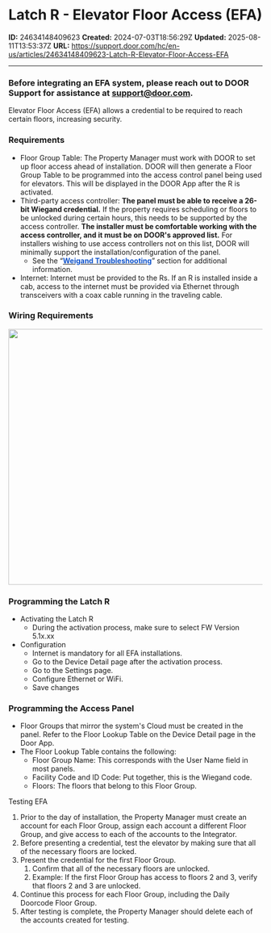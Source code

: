 # Latch R - Elevator Floor Access (EFA)

**ID:** 24634148409623
**Created:** 2024-07-03T18:56:29Z
**Updated:** 2025-08-11T13:53:37Z
**URL:** https://support.door.com/hc/en-us/articles/24634148409623-Latch-R-Elevator-Floor-Access-EFA

---

<h3 id="h_01J1WYXDY74W7XSSVRGWYW9JCA">Before integrating an EFA system, please reach out to DOOR Support for assistance at <a href="mailto:support@door.com"><span class="wysiwyg-underline">support@door.com</span></a>.</h3>
<p>Elevator Floor Access (EFA) allows a credential to be required to reach certain floors, increasing security. </p>
<h3 id="h_01J1WYXDY7QEYBW1DBJX352SCR">Requirements</h3>
<ul>
<li>Floor Group Table: The Property Manager must work with DOOR to set up floor access ahead of installation. DOOR will then generate a Floor Group Table to be programmed into the access control panel being used for elevators. This will be displayed in the DOOR App after the R is activated.</li>
<li>Third-party access controller: <strong>The panel must be able to receive a 26-bit Wiegand credential.</strong> If the property requires scheduling or floors to be unlocked during certain hours, this needs to be supported by the access controller. <strong>The installer must be comfortable working with the access controller, and it must be on DOOR's approved list.</strong> For installers wishing to use access controllers not on this list, DOOR will minimally support the installation/configuration of the panel.
<ul>
<li>See the “<strong><span class="wysiwyg-underline"><a href="https://docs.google.com/document/d/1c-DrKE-fHJEc83ucHiS1e8DOQQJVtkkrOpJjg5buQJI/edit?usp=sharing"><span style="color: #1155cc;">Weigand Troubleshooting</span></a></span></strong>” section for additional information.</li>
</ul>
</li>
<li>Internet: Internet must be provided to the Rs. If an R is installed inside a cab, access to the internet must be provided via Ethernet through transceivers with a coax cable running in the traveling cable. </li>
</ul>
<h3 id="h_01J1WYXDY72WK8F8T3WQ8778XV">Wiring Requirements</h3>
<p><span class="wysiwyg-underline"><img style="height: 507px; width: 624px;" src="https://support.door.com/hc/article_attachments/24634085354903"></span></p>
<h3 id="h_01J1WYXDY7HMFBJZE3H27A5BB1">Programming the Latch R </h3>
<ul>
<li>Activating the Latch R
<ul>
<li>During the activation process, make sure to select FW Version 5.1x.xx</li>
</ul>
</li>
<li>Configuration
<ul>
<li>Internet is mandatory for all EFA installations.</li>
<li>Go to the Device Detail page after the activation process.</li>
<li>Go to the Settings page.</li>
<li>Configure Ethernet or WiFi.</li>
<li>Save changes</li>
</ul>
</li>
</ul>
<h3 id="h_01J1WYXDY79GM2QY9735Q95DMK">Programming the Access Panel</h3>
<ul>
<li>Floor Groups that mirror the system's Cloud must be created in the panel. Refer to the Floor Lookup Table on the Device Detail page in the Door App.</li>
<li>The Floor Lookup Table contains the following:
<ul>
<li>Floor Group Name: This corresponds with the User Name field in most panels.</li>
<li>Facility Code and ID Code: Put together, this is the Wiegand code.</li>
<li>Floors: The floors that belong to this Floor Group.</li>
</ul>
</li>
</ul>
<p>Testing EFA</p>
<ol>
<li>Prior to the day of installation, the Property Manager must create an account for each Floor Group, assign each account a different Floor Group, and give access to each of the accounts to the Integrator.</li>
<li>Before presenting a credential, test the elevator by making sure that all of the necessary floors are locked.</li>
<li>Present the credential for the first Floor Group.
<ol>
<li>Confirm that all of the necessary floors are unlocked. </li>
<li>Example: If the first Floor Group has access to floors 2 and 3, verify that floors 2 and 3 are unlocked.</li>
</ol>
</li>
<li>Continue this process for each Floor Group, including the Daily Doorcode Floor Group.</li>
<li>After testing is complete, the Property Manager should delete each of the accounts created for testing.</li>
</ol>
